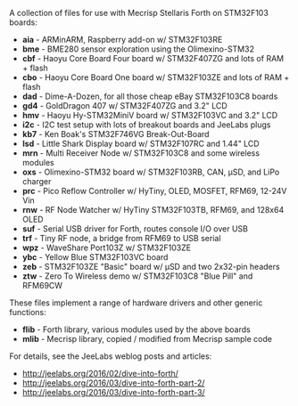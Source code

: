 A collection of files for use with Mecrisp Stellaris Forth on STM32F103 boards:

* **aia** - ARMinARM, Raspberry add-on w/ STM32F103RE
* **bme** - BME280 sensor exploration using the Olimexino-STM32
* **cbf** - Haoyu Core Board Four board w/ STM32F407ZG and lots of RAM + flash
* **cbo** - Haoyu Core Board One board w/ STM32F103ZE and lots of RAM + flash
* **dad** - Dime-A-Dozen, for all those cheap eBay STM32F103C8 boards
* **gd4** - GoldDragon 407 w/ STM32F407ZG and 3.2" LCD
* **hmv** - Haoyu Hy-STM32MiniV board w/ STM32F103VC and 3.2" LCD
* **i2c** - I2C test setup with lots of breakout boards and JeeLabs plugs
* **kb7** - Ken Boak's STM32F746VG Break-Out-Board
* **lsd** - Little Shark Display board w/ STM32F107RC and 1.44" LCD
* **mrn** - Multi Receiver Node w/ STM32F103C8 and some wireless modules
* **oxs** - Olimexino-STM32 board w/ STM32F103RB, CAN, µSD, and LiPo charger
* **prc** - Pico Reflow Controller w/ HyTiny, OLED, MOSFET, RFM69, 12-24V Vin
* **rnw** - RF Node Watcher w/ HyTiny STM32F103TB, RFM69, and 128x64 OLED
* **suf** - Serial USB driver for Forth, routes console I/O over USB
* **trf** - Tiny RF node, a bridge from RFM69 to USB serial
* **wpz** - WaveShare Port103Z w/ STM32F103ZE
* **ybc** - Yellow Blue STM32F103VC board
* **zeb** - STM32F103ZE "Basic" board w/ µSD and two 2x32-pin headers
* **ztw** - Zero To Wireless demo w/ STM32F103C8 "Blue Pill" and RFM69CW

These files implement a range of hardware drivers and other generic functions:

* **flib** - Forth library, various modules used by the above boards
* **mlib** - Mecrisp library, copied / modified from Mecrisp sample code

For details, see the JeeLabs weblog posts and articles:

* <http://jeelabs.org/2016/02/dive-into-forth/>
* <http://jeelabs.org/2016/03/dive-into-forth-part-2/>
* <http://jeelabs.org/2016/03/dive-into-forth-part-3/>
